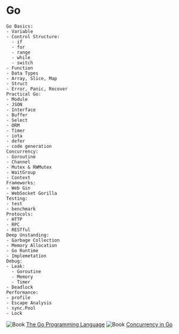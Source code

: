 # Go

```roadmap
Go Basics:
- Variable
- Control Structure:
  - if
  - for
  - range
  - while
  - switch
- Function
- Data Types
- Array, Slice, Map
- Struct
- Error, Panic, Recover
Practical Go:
- Module
- JSON
- Interface
- Buffer
- Select
- ORM
- Timer
- iota
- defer
- code generation
Concurrency:
- Goroutine
- Channel
- Mutex & RWMutex
- WaitGroup
- Context
Frameworks:
- Web Gin
- WebSocket Gorilla
Testing:
- test
- benchmark
Protocols:
- HTTP
- RPC
- RESTful
Deep Unstanding:
- Garbage Collection
- Memory Allocation
- Go Runtime
- Implemetation
Debug:
- Leak:
  - Goroutine
  - Memory
  - Timer
- Deadlock
Performance:
- profile
- Escape Analysis
- sync.Pool
- Lock
```

![Book](https://img.shields.io/badge/-BOOK-blue) [The Go Programming Language](https://www.gopl.io)
![Book](https://img.shields.io/badge/-BOOK-blue) [Concurrency in Go](https://www.oreilly.com/library/view/concurrency-in-go/9781491941294/)
